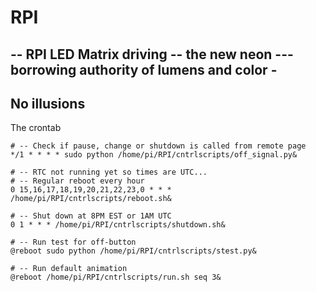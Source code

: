 # RPI

--
RPI LED Matrix driving -- the new neon
--- borrowing authority of lumens and color -
---
No illusions
---
The crontab

```
# -- Check if pause, change or shutdown is called from remote page
*/1 * * * * sudo python /home/pi/RPI/cntrlscripts/off_signal.py&

# -- RTC not running yet so times are UTC...
# -- Regular reboot every hour
0 15,16,17,18,19,20,21,22,23,0 * * * /home/pi/RPI/cntrlscripts/reboot.sh&

# -- Shut down at 8PM EST or 1AM UTC
0 1 * * * /home/pi/RPI/cntrlscripts/shutdown.sh&

# -- Run test for off-button
@reboot sudo python /home/pi/RPI/cntrlscripts/stest.py&

# -- Run default animation
@reboot /home/pi/RPI/cntrlscripts/run.sh seq 3&


```
